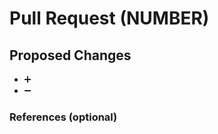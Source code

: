 # Pull Request (NUMBER)

## Proposed Changes
<!-- Provide a concise description of the proposed changes -->
<!-- Use :heavy_plus_sign: for addtions, :heavy_minus_sign: for deletions -->
<!-- Additions are listed before deletions -->

- :heavy_plus_sign:
- :heavy_minus_sign:

### References (optional)
<!-- If this PR is related to an issue or task, reference it here (e.g. closes #1) -->
<!-- Remove this header if you're not using it -->
